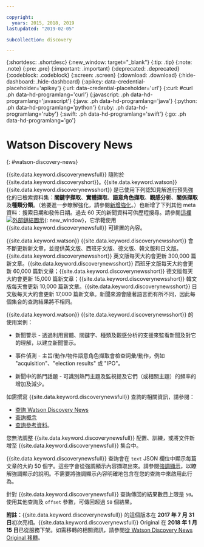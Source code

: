```yaml
---

copyright:
  years: 2015, 2018, 2019
lastupdated: "2019-02-05"

subcollection: discovery

---
```


{:shortdesc: .shortdesc}
{:new_window: target="_blank"}
{:tip: .tip}
{:note: .note}
{:pre: .pre}
{:important: .important}
{:deprecated: .deprecated}
{:codeblock: .codeblock}
{:screen: .screen}
{:download: .download}
{:hide-dashboard: .hide-dashboard}
{:apikey: data-credential-placeholder='apikey'} 
{:url: data-credential-placeholder='url'}
{:curl: #curl .ph data-hd-programlang='curl'}
{:javascript: .ph data-hd-programlang='javascript'}
{:java: .ph data-hd-programlang='java'}
{:python: .ph data-hd-programlang='python'}
{:ruby: .ph data-hd-programlang='ruby'}
{:swift: .ph data-hd-programlang='swift'}
{:go: .ph data-hd-programlang='go'}

# Watson Discovery News
{: #watson-discovery-news}

{{site.data.keyword.discoverynewsfull}} 隨附於 {{site.data.keyword.discoveryshort}}。{{site.data.keyword.watson}} {{site.data.keyword.discoverynewsshort}} 是已使用下列認知見解進行預先強化的已檢索資料集：**關鍵字擷取**、**實體擷取**、**語意角色擷取**、**觀感分析**、**關係擷取**及**種類分類**。（若要進一步瞭解強化，請參閱[新增強化](/docs/services/discovery?topic=discovery-configservice#adding-enrichments)。）也新增了下列其他 meta 資料：搜索日期和發佈日期。過去 60 天的新聞資料可供歷程搜尋。請參閱[這裡 ![外部鏈結圖示](../../icons/launch-glyph.svg "外部鏈結圖示")](https://discovery-news-demo.ng.bluemix.net/){: new_window}，它示範使用 {{site.data.keyword.discoverynewsfull}} 可建置的內容。

{{site.data.keyword.watson}} {{site.data.keyword.discoverynewsshort}} 會不斷更新新文章，並提供英文版、西班牙文版、德文版、韓文版和日文版。{{site.data.keyword.discoverynewsshort}} 英文版每天大約會更新 300,000 篇新文章。{{site.data.keyword.discoverynewsshort}} 西班牙文版每天大約會更新 60,000 篇新文章；{{site.data.keyword.discoverynewsshort}} 德文版每天大約會更新 15,000 篇新文章；{{site.data.keyword.discoverynewsshort}} 韓文版每天會更新 10,000 篇新文章。{{site.data.keyword.discoverynewsshort}} 日文版每天大約會更新 17,000 篇新文章。新聞來源會隨著語言而有所不同，因此每個集合的查詢結果將不相同。

{{site.data.keyword.watson}} {{site.data.keyword.discoverynewsshort}} 的使用案例：

- 新聞警示 - 透過利用實體、關鍵字、種類及觀感分析的支援來監看新聞及對它的理解，以建立新聞警示。

- 事件偵測 - 主旨/動作/物件語意角色擷取會檢查詞彙/動作，例如 "acquisition"、"election results" 或 "IPO"。

- 新聞中的熱門話題 - 可識別熱門主題及監視提及它們（或相關主題）的頻率的增加及減少。

如需撰寫 {{site.data.keyword.discoverynewsfull}} 查詢的相關資訊，請參閱：
- [查詢 Watson Discovery News](/docs/services/discovery?topic=discovery-query-concepts#querying-news)
- [查詢概念](/docs/services/discovery?topic=discovery-query-concepts)
- [查詢參考資料](/docs/services/discovery?topic=discovery-query-reference#query-reference)。

您無法調整 {{site.data.keyword.discoverynewsfull}} 配置、訓練，或將文件新增至 {{site.data.keyword.discoverynewsfull}} 集合中。

{{site.data.keyword.discoverynewsfull}} 查詢會在 `text` JSON 欄位中顯示每篇文章的大約 50 個字。這些字會從強調顯示內容擷取出來。請參閱[強調顯示](/docs/services/discovery?topic=discovery-query-parameters#highlight)，以瞭解強調顯示的說明。不需要將強調顯示內容明確地包含在您的查詢中來啟用此行為。

針對 {{site.data.keyword.discoverynewsfull}} 查詢傳回的結果數目上限是 `50`。使用其他查詢及 `offset` 參數，可傳回超過 `50` 個結果。

**附註：**{{site.data.keyword.discoverynewsfull}} 的這個版本在 **2017 年 7 月 31 日**初次亮相。{{site.data.keyword.discoverynewsfull}} Original 在 **2018 年 1 月 15 日**已從服務下架。如需移轉的相關資訊，請參閱[從 Watson Discovery News Original 移轉](/docs/services/discovery?topic=discovery-migrate-bwdn#migrate-bwdn)。
